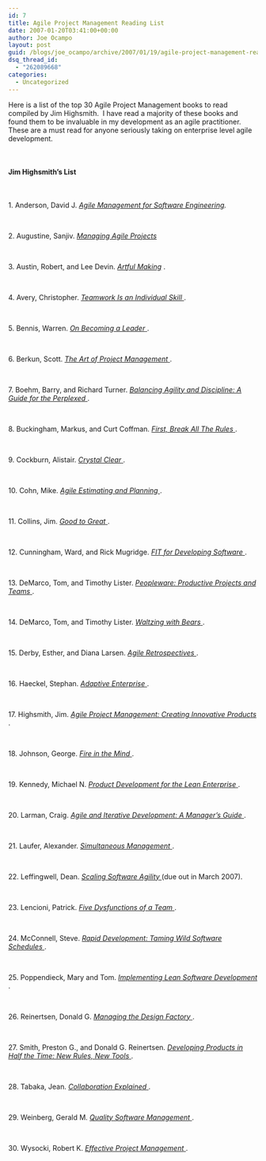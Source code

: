 ```yaml
---
id: 7
title: Agile Project Management Reading List
date: 2007-01-20T03:41:00+00:00
author: Joe Ocampo
layout: post
guid: /blogs/joe_ocampo/archive/2007/01/19/agile-project-management-reading-list.aspx
dsq_thread_id:
  - "262089668"
categories:
  - Uncategorized
---
```

<P class="MsoNormal">
  <SPAN>Here is a list of the top 30 Agile Project Management books to read compiled by Jim Highsmith.<SPAN>&nbsp; </SPAN>I have read a majority of these books and found them to be invaluable in my development as an agile practitioner.<SPAN>&nbsp; </SPAN>These are a must read for anyone seriously taking on enterprise level agile development.</SPAN>
</P>


  


<DIV>
  <br /> 
  
  <H4>
    Jim Highsmith&#8217;s List
  </H4>
  
  <br /> 
  
  <P>
    1. Anderson, David J. <EM><A href="http://www.amazon.com/exec/obidos/ASIN/0131424602/ref=nosim/cutterinformatco" target="_blank">Agile Management for Software Engineering</A>. </EM>
  </P>
  
  <br /> 
  
  <P>
    2. Augustine, Sanjiv. <A href="http://www.amazon.com/exec/obidos/ASIN/0131240714/ref=nosim/cutterinformatco" target="_blank"><EM>Managing Agile Projects</EM> </A>
  </P>
  
  <br /> 
  
  <P>
    3. Austin, Robert, and Lee Devin. <EM><A href="http://www.amazon.com/exec/obidos/ASIN/0130086959/ref=nosim/cutterinformatco" target="_blank">Artful Making</A> </EM>.
  </P>
  
  <br /> 
  
  <P>
    4. Avery, Christopher. <A href="http://www.amazon.com/exec/obidos/ASIN/1576751554/ref=nosim/cutterinformatco" target="_blank"><EM>Teamwork Is an Individual Skill</EM> </A>.
  </P>
  
  <br /> 
  
  <P>
    5. Bennis, Warren. <A href="http://www.amazon.com/exec/obidos/ASIN/0738208175/ref=nosim/cutterinformatco" target="_blank"><EM>On Becoming a Leader</EM> </A>.
  </P>
  
  <br /> 
  
  <P>
    6. Berkun, Scott. <A href="http://www.amazon.com/exec/obidos/ASIN/0596007868/ref=nosim/cutterinformatco" target="_blank"><EM>The Art of Project Management</EM> </A>.
  </P>
  
  <br /> 
  
  <P>
    7. Boehm, Barry, and Richard Turner. <A href="http://www.amazon.com/exec/obidos/ASIN/0321186125/ref=nosim/cutterinformatco" target="_blank"><EM>Balancing Agility and Discipline: A Guide for the Perplexed</EM> </A>.
  </P>
  
  <br /> 
  
  <P>
    8. Buckingham, Markus, and Curt Coffman. <A href="http://www.amazon.com/exec/obidos/ASIN/0684852861/ref=nosim/cutterinformatco" target="_blank"><EM>First, Break All The Rules</EM> </A>.
  </P>
  
  <br /> 
  
  <P>
    9. Cockburn, Alistair. <A href="http://www.amazon.com/exec/obidos/ASIN/0201699478/ref=nosim/cutterinformatco" target="_blank"><EM>Crystal Clear</EM> </A>.
  </P>
  
  <br /> 
  
  <P>
    10. Cohn, Mike. <A href="http://www.amazon.com/exec/obidos/ASIN/0131479415/ref=nosim/cutterinformatco" target="_blank"><EM>Agile Estimating and Planning</EM> </A>.
  </P>
  
  <br /> 
  
  <P>
    11. Collins, Jim. <A href="http://www.amazon.com/exec/obidos/ASIN/0066620996/ref=nosim/cutterinformatco" target="_blank"><EM>Good to Great</EM> </A>.
  </P>
  
  <br /> 
  
  <P>
    12. Cunningham, Ward, and Rick Mugridge. <A href="http://www.amazon.com/exec/obidos/ASIN/0321269349/ref=nosim/cutterinformatco" target="_blank"><EM>FIT for Developing Software</EM> </A>.
  </P>
  
  <br /> 
  
  <P>
    13. DeMarco, Tom, and Timothy Lister. <A href="http://www.amazon.com/exec/obidos/ASIN/0932633439/ref=nosim/cutterinformatco" target="_blank"><EM>Peopleware: Productive Projects and Teams</EM> </A>.
  </P>
  
  <br /> 
  
  <P>
    14. DeMarco, Tom, and Timothy Lister. <A href="http://www.amazon.com/exec/obidos/ASIN/0932633609/ref=nosim/cutterinformatco" target="_blank"><EM>Waltzing with Bears</EM> </A>.
  </P>
  
  <br /> 
  
  <P>
    15. Derby, Esther, and Diana Larsen. <A href="http://www.amazon.com/exec/obidos/ASIN/0977616649/ref=nosim/cutterinformatco" target="_blank"><EM>Agile Retrospectives</EM> </A>.
  </P>
  
  <br /> 
  
  <P>
    16. Haeckel, Stephan. <A href="http://www.amazon.com/exec/obidos/ASIN/0875848745/ref=nosim/cutterinformatco" target="_blank"><EM>Adaptive Enterprise</EM> </A>.
  </P>
  
  <br /> 
  
  <P>
    17. Highsmith, Jim. <A href="http://www.amazon.com/exec/obidos/ASIN/0321219775/ref=nosim/cutterinformatco+" target="_blank"><EM>Agile Project Management: Creating Innovative Products</EM> </A>.
  </P>
  
  <br /> 
  
  <P>
    18. Johnson, George. <A href="http://www.amazon.com/exec/obidos/ASIN/067974021X/ref=nosim/cutterinformatco" target="_blank"><EM>Fire in the Mind</EM> </A>.
  </P>
  
  <br /> 
  
  <P>
    19. Kennedy, Michael N. <A href="http://www.amazon.com/exec/obidos/ASIN/1892538091/ref=nosim/cutterinformatco" target="_blank"><EM>Product Development for the Lean Enterprise</EM> </A>.
  </P>
  
  <br /> 
  
  <P>
    20. Larman, Craig. <A href="http://www.amazon.com/exec/obidos/ASIN/0131111558/ref=nosim/cutterinformatco" target="_blank"><EM>Agile and Iterative Development: A Manager&#8217;s Guide</EM> </A>.
  </P>
  
  <br /> 
  
  <P>
    21. Laufer, Alexander. <A href="http://www.amazon.com/exec/obidos/ASIN/0814403123/ref=nosim/cutterinformatco" target="_blank"><EM>Simultaneous Management</EM> </A>.
  </P>
  
  <br /> 
  
  <P>
    22. Leffingwell, Dean. <A href="http://www.amazon.com/exec/obidos/ASIN/0321458192/ref=nosim/cutterinformatco" target="_blank"><EM>Scaling Software Agility</EM> </A>(due out in March 2007).
  </P>
  
  <br /> 
  
  <P>
    23. Lencioni, Patrick. <A href="http://www.amazon.com/exec/obidos/ASIN/0787960756/ref=nosim/cutterinformatco" target="_blank"><EM>Five Dysfunctions of a Team</EM> </A>.
  </P>
  
  <br /> 
  
  <P>
    24. McConnell, Steve. <A href="http://www.amazon.com/exec/obidos/ASIN/1556159005/ref=nosim/cutterinformatco" target="_blank"><EM>Rapid Development: Taming Wild Software Schedules</EM> </A>.
  </P>
  
  <br /> 
  
  <P>
    25. Poppendieck, Mary and Tom. <A href="http://www.amazon.com/exec/obidos/ASIN/0321437381/ref=nosim/cutterinformatco" target="_blank"><EM>Implementing Lean Software Development</EM> </A>.
  </P>
  
  <br /> 
  
  <P>
    26. Reinertsen, Donald G. <A href="http://www.amazon.com/exec/obidos/ASIN/0684839911/ref=nosim/cutterinformatco" target="_blank"><EM>Managing the Design Factory</EM> </A>.
  </P>
  
  <br /> 
  
  <P>
    27. Smith, Preston G., and Donald G. Reinertsen. <A href="http://www.amazon.com/exec/obidos/ASIN/0471292524/ref=nosim/cutterinformatco" target="_blank"><EM>Developing Products in Half the Time: New Rules, New Tools</EM> </A>.
  </P>
  
  <br /> 
  
  <P>
    28. Tabaka, Jean. <A href="http://www.amazon.com/exec/obidos/ASIN/0321268776/ref=nosim/cutterinformatco" target="_blank"><EM>Collaboration Explained</EM> </A>.
  </P>
  
  <br /> 
  
  <P>
    29. Weinberg, Gerald M. <A href="http://www.amazon.com/exec/obidos/ASIN/0932633226/ref=nosim/cutterinformatco" target="_blank"><EM>Quality Software Management</EM> </A>.
  </P>
  
  <br /> 
  
  <P>
    30. Wysocki, Robert K. <A href="http://www.amazon.com/exec/obidos/ASIN/0471432210/ref=nosim/cutterinformatco" target="_blank"><EM>Effective Project Management</EM> </A>.
  </P>
</DIV>


  


<DIV>
</DIV>